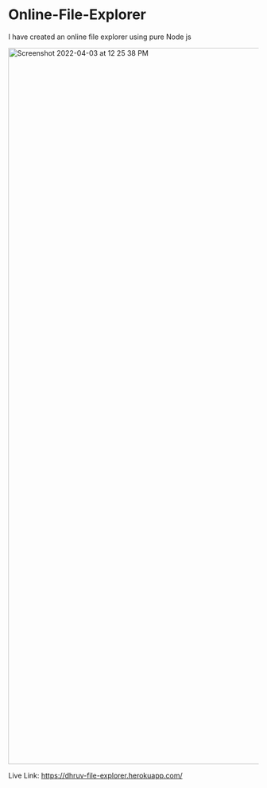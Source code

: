 # Online-File-Explorer
I have created an online file explorer using pure Node js

<img width="1440" alt="Screenshot 2022-04-03 at 12 25 38 PM" src="https://user-images.githubusercontent.com/71057049/161415700-5a591eab-d7f1-44b7-a78d-73fca15c22f5.png">

Live Link: https://dhruv-file-explorer.herokuapp.com/
